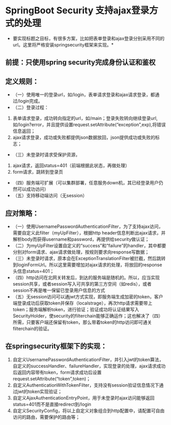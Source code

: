 # SpringBoot Security 支持ajax登录方式的处理

* 要实现标题之目标，有很多方案，比如把表单登录和ajax登录分别采用不同的url。这里将严格安装springsecurity框架来实现。*

## 前提：只使用spring security完成身份认证和鉴权
## 定义规则：
* （一）使用唯一的登录url，如/login，表单请求登录和ajax请求登录，都通过/login完成。
* （二）登录过程：
1. 表单请求登录，成功转向指定的url，如/main；登录失败转向继续登录url,如/login?error，并且提供设置request.setAttribute(“exception”,exp),将错误信息返回；
2. ajax请求登录，成功或失败都提供json数据放回，json提供成功或失败的标志；
* （三）未登录时请求受保护资源，
1. ajax请求，返回status=401（前端根据此状态，再做处理）
2. form请求，跳转到登录页
* （四）服务端可扩展（可以集群部署，任意服务down机，其已经登录用户仍然可以成功访问）
* （五）支持移动端访问（无session）

## 应对策略：
* （一）使用UsernamePasswordAuthenticationFilter，为了支持ajax访问，需要自定义此filter（myUpFilter），根据http header信息判断出ajax请求，并解析body而获得username和password，再提供给security做认证；
* （二）为myUpFilter设置自定义的“success”和“failure”的handler，其中都要分别对form请求、ajax请求做处理，按规则要求向response写数据；
* （三）未登录时请求，原本会在ExceptionTranslationFilter被拦截，然后跳转到loginFormUrl。所以这里需要增加对ajax请求的处理，将放回的response头信息status=401；
* （四）http访问在北网关转发后，到达的服务端是随机的。所以，应当实现session共享，或者session写入可共享的第三方空间（如redis），或者session不再是唯一保留已登录用户信息的方式
* （五）无session访问可以通jwt方式实现，即服务端生成加密的token，客户端登录成功后获取token并保存（localstrage），再次http请求需要带上token；服务端解析token，进行验证；验证成功将认证结果写入SecurityHolder，使security的filterchain能够正确运作；这也解决了（四）所需，只要客户端还保留有token，那么带着token的http访问即可通关filterchain的验证。

## 在springsecurity框架下的实现：
1. 自定义UsernamePasswordAuthenticationFilter，并引入jwt的token算法，自定义的successHandler、failureHandler，实现登录的处理，ajax请求成功后返回内容带有token，form请求成功后设置request.setAttribute(“token”,token)；
2. 自定义AuthenticationWithTokenFilter，支持没有session验证信息情况下通过jwt的token实现验证；
3. 自定义AjaxAuthenticationEntryPoint，用于未登录时ajax访问能够返回status=401而不是直接redirect到/login
4. 自定义SecurityConfig，将以上自定义对象组合到http配置中，请配置可自由访问的路由，需要保护的路由等；

